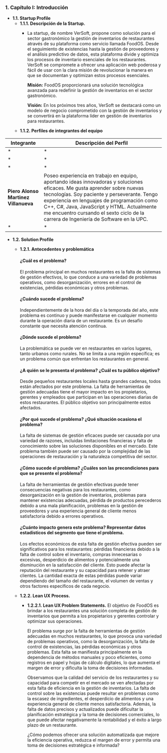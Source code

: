 ### **1. Capítulo I: Introducción**

- **1.1. Startup Profile**
  - **1.1.1. Descripción de la Startup.**
    - La startup, de nombre VerSoft, propone como solución para el sector gastronómico la gestión de inventarios de restaurantes através de su plataforma como servicio llamada FoodOS. Desde el seguimiento de existencias hasta la gestión de proveedores y el análisis predictivo de datos, esta plataforma divide y optimiza los procesos de inventario esenciales de los restaurantes. VerSoft se compromete a ofrecer una aplicación web poderosa y fácil de usar con la clara misión de revolucionar la manera en que se documentan y optimizan estos procesos esenciales.

      **Misión:** FoodOS proporcionará una solución tecnológica avanzada para redefinir la gestión de inventarios en el sector gastronómico.

      **Visión:** En los próximos tres años, VerSoft se destacará como un modelo de negocio comprometido con la gestión de inventarios y se convertirá en la plataforma líder en gestión de inventarios para restaurantes. 
  - **1.1.2. Perfiles de integrantes del equipo**

| Integrante                        | Descripción del Perfil                                                                                           |
|-----------------------------------|------------------------------------------------------------------------------------------------------------------|
| * | * |
| * | * |
| * | * |
| **Piero Alonso Martinez Villanueva**  | Poseo experiencia en trabajo en equipo, aportando ideas innovadoras y soluciones eficaces. Me gusta aprender sobre nuevas tecnologías. Soy paciente y perseverante. Tengo experiencia en lenguajes de programación como C++, C#, Java, JavaScript y HTML. Actualmente me encuentro cursando el sexto ciclo de la carrera de Ingeniería de Software en la UPC. |
| * | * |

- **1.2. Solution Profile**
  - **1.2.1. Antecedentes y problemática**
    #### ¿Cuál es el problema?

    El problema principal en muchos restaurantes es la falta de sistemas de gestión efectivos, lo que conduce a una variedad de problemas operativos, como desorganización, errores en el control de existencias, pérdidas económicas y otros problemas.

    #### ¿Cuándo sucede el problema?
     
    Independientemente de la hora del día o la temporada del año, este problema es continuo y puede manifestarse en cualquier momento durante la operación diaria de un restaurante. Es un desafío constante que necesita atención continua.

    #### ¿Dónde sucede el problema?
     
    La problemática se puede ver en restaurantes en varios lugares, tanto urbanos como rurales. No se limita a una región específica; es un problema común que enfrentan los restaurantes en general.

    #### ¿A quién se le presenta el problema? ¿Cuál es tu público objetivo?
     
    Desde pequeños restaurantes locales hasta grandes cadenas, todos están afectados por este problema. La falta de herramientas de gestión adecuadas tiene el mayor impacto en los propietarios, gerentes y empleados que participan en las operaciones diarias de estos restaurantes. El público objetivo son principalmente estos afectados. 

    #### ¿Por qué sucede el problema? ¿Qué situación ocasiona el problema?
     
    La falta de sistemas de gestión eficaces puede ser causada por una variedad de razones, incluidas limitaciones financieras y falta de conocimiento sobre las soluciones disponibles en el mercado. Este problema también puede ser causado por la complejidad de las operaciones de restauración y la naturaleza competitiva del sector. 

    #### ¿Cómo sucede el problema? ¿Cuáles son las precondiciones para que se presente el problema?
     
    La falta de herramientas de gestión efectivas puede tener consecuencias negativas para los restaurantes, como desorganización en la gestión de inventarios, problemas para mantener existencias adecuadas, pérdida de productos perecederos debido a una mala planificación, problemas en la gestión de proveedores y una experiencia general de cliente menos satisfactoria debido a errores operativos. 

    #### ¿Cuánto impacto genera este problema? Representar datos estadísticos del segmento que tiene el problema.

    Los efectos económicos de esta falta de gestión efectiva pueden ser significativos para los restaurantes: pérdidas financieras debido a la falta de control sobre el inventario, compras innecesarias o excesivas, desperdicio de alimentos y potencialmente una disminución en la satisfacción del cliente. Esto puede afectar la reputación del restaurante y su capacidad para retener y atraer clientes. La cantidad exacta de estas pérdidas puede variar dependiendo del tamaño del restaurante, el volumen de ventas y otros factores específicos de cada negocio.


  - **1.2.2. Lean UX Process.**
    - **1.2.2.1. Lean UX Problem Statements.**
      El objetivo de FoodOS es brindar a los restaurantes una solución completa de gestión de inventarios que permita a los propietarios y gerentes controlar y optimizar sus operaciones.

      El problema surge por la falta de herramientas de gestión adecuadas en muchos restaurantes, lo que provoca una variedad de problemas operativos, como la desorganización, la falta de control de existencias, las pérdidas económicas y otros problemas. Esta falta se manifiesta principalmente en la dependencia de métodos manuales y poco eficientes, como registros en papel y hojas de cálculo digitales, lo que aumenta el margen de error y dificulta la toma de decisiones informadas.

      Observamos que la calidad del servicio de los restaurantes y su capacidad para competir en el mercado se ven afectadas por esta falta de eficiencia en la gestión de inventarios. La falta de control sobre las existencias puede resultar en problemas como la escasez de ingredientes, el desperdicio de alimentos y una experiencia general de cliente menos satisfactoria. Además, la falta de datos precisos y actualizados puede dificultar la planificación estratégica y la toma de decisiones comerciales, lo que puede afectar negativamente la rentabilidad y el éxito a largo plazo de un restaurante.

      ¿Cómo podemos ofrecer una solución automatizada que mejore la eficiencia operativa, reduzca el margen de error y permita una toma de decisiones estratégica e informada?
